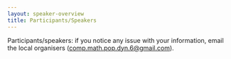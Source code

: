 ```yaml
---
layout: speaker-overview
title: Participants/Speakers
---
```


Participants/speakers: if you notice any issue with your information, email the local organisers ([comp.math.pop.dyn.6@gmail.com](mailto:comp.math.pop.dyn.6@gmail.com)).